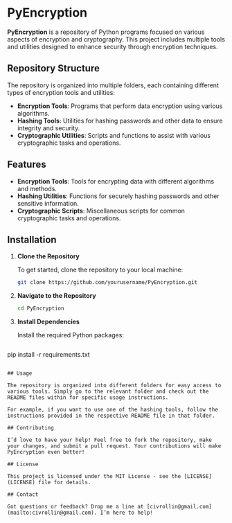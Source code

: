 # PyEncryption

**PyEncryption** is a repository of Python programs focused on various aspects of encryption and cryptography. This project includes multiple tools and utilities designed to enhance security through encryption techniques.

## Repository Structure

The repository is organized into multiple folders, each containing different types of encryption tools and utilities:

- **Encryption Tools**: Programs that perform data encryption using various algorithms.
- **Hashing Tools**: Utilities for hashing passwords and other data to ensure integrity and security.
- **Cryptographic Utilities**: Scripts and functions to assist with various cryptographic tasks and operations.

## Features

- **Encryption Tools**: Tools for encrypting data with different algorithms and methods.
- **Hashing Utilities**: Functions for securely hashing passwords and other sensitive information.
- **Cryptographic Scripts**: Miscellaneous scripts for common cryptographic tasks and operations.

## Installation

1. **Clone the Repository**

   To get started, clone the repository to your local machine:

   ```bash
   git clone https://github.com/yourusername/PyEncryption.git
   ```
2. **Navigate to the Repository**

   ```bash
   cd PyEncryption
   ```
3. **Install Dependencies**

   Install the required Python packages:

   ```bash
  pip install -r requirements.txt
   ```

## Usage

The repository is organized into different folders for easy access to various tools. Simply go to the relevant folder and check out the README files within for specific usage instructions.

For example, if you want to use one of the hashing tools, follow the instructions provided in the respective README file in that folder.

## Contributing

I’d love to have your help! Feel free to fork the repository, make your changes, and submit a pull request. Your contributions will make PyEncryption even better!

## License

This project is licensed under the MIT License - see the [LICENSE](LICENSE) file for details.

## Contact

Got questions or feedback? Drop me a line at [civrollin@gmail.com](mailto:civrollin@gmail.com). I’m here to help!